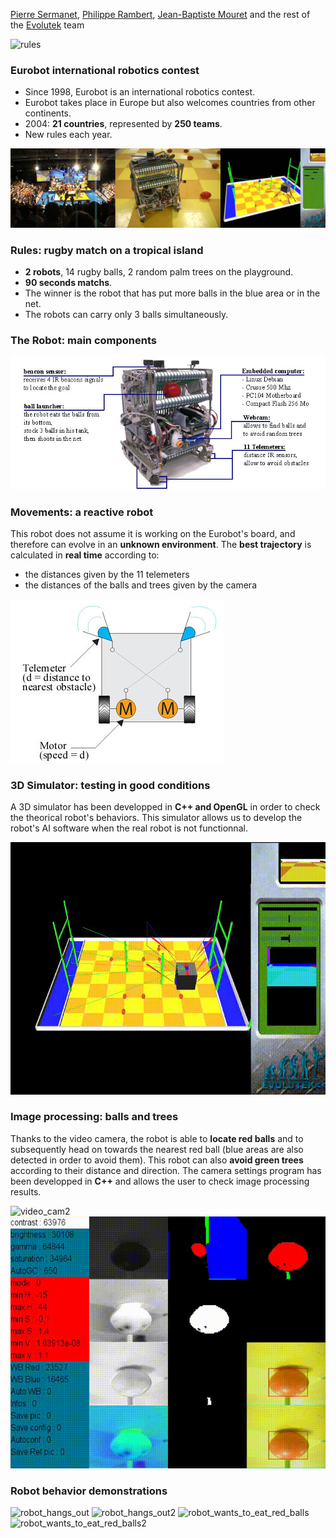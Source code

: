[Pierre Sermanet](https://sermanet.github.io/home/), [Philippe Rambert](https://www.linkedin.com/in/philipperambert), [Jean-Baptiste Mouret](https://members.loria.fr/JBMouret/) and the rest of the [Evolutek](http://www.evolutek.org) team<br>

![rules](videos/rules_320_240.gif)

### Eurobot international robotics contest

- Since 1998, Eurobot is an international robotics contest.
- Eurobot takes place in Europe but also welcomes countries from other continents.
- 2004: **21 countries**, represented by **250 teams**.
- New rules each year.

![robot_combo](images/robot_combo.jpg)

### Rules: rugby match on a tropical island

- **2 robots**, 14 rugby balls, 2 random palm trees on the playground.
- **90 seconds matchs**.
- The winner is the robot that has put more balls in the blue area or in the net.
- The robots can carry only 3 balls simultaneously.

### The Robot: main components

![robot_description](images/robot_description.jpg)

### Movements: a reactive robot

This robot does not assume it is working on the Eurobot's board, and therefore can evolve in an **unknown environment**.
The **best trajectory** is calculated in **real time** according to:
- the distances given by the 11 telemeters
- the distances of the balls and trees given by the camera

![braitenberg](images/braitenberg.jpg)

### 3D Simulator: testing in good conditions

A 3D simulator has been developped in **C++ and OpenGL** in order to check the theorical robot's behaviors.
This simulator allows us to develop the robot's AI software when the real robot is not functionnal.

![robot_final_behavior](videos/robot_final_behavior.gif)

### Image processing: balls and trees

Thanks to the video camera, the robot is able to **locate red balls** and to subsequently head on towards the nearest red ball (blue areas are also detected in order to avoid them).
This robot can also **avoid green trees** according to their distance and direction.
The camera settings program has been developped in **C++** and allows the user to check image processing results.


![video_cam2](videos/videocam2.gif)
![video_cam](videos/videocam.gif)

### Robot behavior demonstrations

![robot_hangs_out](videos/robot_hangs_out.gif)
![robot_hangs_out2](videos/robot_hangs_out2.gif)
![robot_wants_to_eat_red_balls](videos/robot_wants_to_eat_red_balls.gif)
![robot_wants_to_eat_red_balls2](videos/robot_wants_to_eat_red_balls2.gif)
